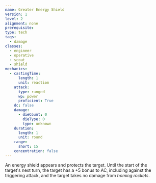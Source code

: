 ```yaml
---
name: Greater Energy Shield
version: 1
level: 2
alignment: none
prerequisite: 
type: tech
tags:
  - damage
classes:
  - engineer
  - operative
  - scout
  - shield
mechanics:
  - castingTime:
      length: 1
      unit: reaction
    attack:
      type: ranged
      wp: power
      proficient: True
    dc: false
    damage:
      - dieCount: 0
        dieType: 0
        type: unknown
    duration:
      length: 1
      unit: round
    range:
      short: 15
    concentration: false
---
```

An energy shield appears and protects the target. Until the start of the target's next turn, the target has a +5 bonus to AC, including against the triggering attack, and the target takes no damage from *homing rockets*.
    
